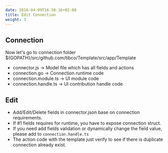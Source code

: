 ```yaml
---
date: 2016-04-09T16:50:16+02:00
title: Edit Connection
weight: 3
---
```



## Connection 

Now let's go to connection folder ${GOPATH}/src/github.com/tibco/Template/src/app/Template

* connector.js   -> Model file which has all fields and actions
* connection.go   -> Connection runtime code
* connection.module.ts -> UI module code
* connection.handle.ts -> UI contribution handle code


## Edit

* Add/Edit/Delete fields in connector.json base on connection requirements.
* If #1 fields requires for runtime, you have to expose connection struct. 
* If you need add fields validation or dynamically change the field value, please add to `connection.handle.ts`
* The action code with the template just verify to see if there is duplicate connection already exist.


